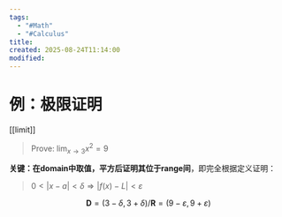 ```yaml
---
tags:
  - "#Math"
  - "#Calculus"
title:
created: 2025-08-24T11:14:00
modified:
---
```

# 例：极限证明
[[limit]]
>Prove: $\lim_{x\to3}x^2=9$

**关键：在domain中取值，平方后证明其位于range间**，即完全根据定义证明：
>$0<|x-a|<\delta\Rightarrow |f(x)-L|<\varepsilon$

$$\mathbf{D}=(3-\delta,3+\delta)/\mathbf{R}=(9-\varepsilon,9+\varepsilon)$$
